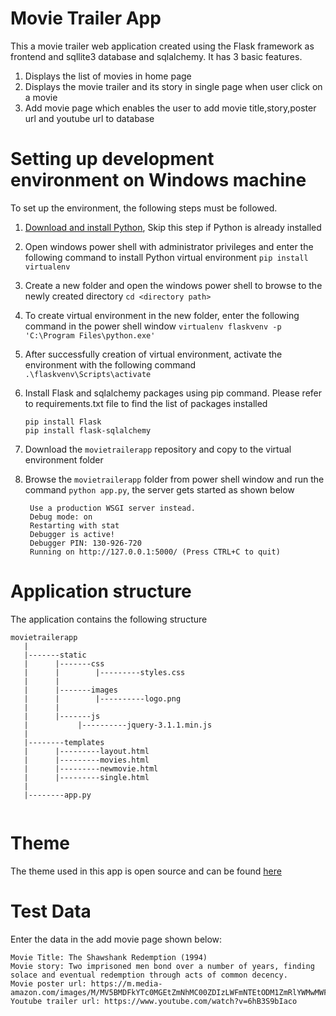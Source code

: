 # Movie Trailer App

This a movie trailer web application created using the Flask framework as frontend and sqllite3 database and sqlalchemy. It has 3 basic features.
1. Displays the list of movies in home page
2. Displays the movie trailer and its story in single page when user click on a movie
3. Add movie page which enables the user to add movie title,story,poster url and youtube url to database

# Setting up development environment on Windows machine

To set up the environment, the following steps must be followed.
1. [Download and install Python](https://www.youtube.com/watch?v=dX2-V2BocqQ), Skip this step if Python is already installed
2. Open windows power shell with administrator privileges and enter the following command to install Python virtual environment
   `pip install virtualenv`
3. Create a new folder and open the windows power shell to browse to the newly created directory `cd <directory path>`
4. To create virtual environment in the new folder, enter the following command in the power shell window
   `virtualenv flaskvenv -p 'C:\Program Files\python.exe'`
5. After successfully creation of virtual environment, activate the environment with the following command
   ` .\flaskvenv\Scripts\activate`
6. Install Flask and sqlalchemy packages using pip command. Please refer to requirements.txt file to find the list of packages installed
   ```
   pip install Flask
   pip install flask-sqlalchemy
   
   ```
7. Download the `movietrailerapp` repository and copy to the virtual environment folder
8. Browse the `movietrailerapp` folder from power shell window and run the command `python app.py`, the server gets started as shown below

   ```
    Use a production WSGI server instead.
    Debug mode: on
    Restarting with stat
    Debugger is active!
    Debugger PIN: 130-926-720
    Running on http://127.0.0.1:5000/ (Press CTRL+C to quit)
    ```
    
 # Application structure
 
 The application contains the following structure
 
 ```
 movietrailerapp
	|
	|-------static
	|	   |-------css
	|	   |	    |---------styles.css
	|	   |
	|	   |-------images
	|	   |	    |----------logo.png
	|	   |
	|	   |-------js
	|	   	    |----------jquery-3.1.1.min.js
	|
	|--------templates
	|	   |---------layout.html
	|	   |---------movies.html
	|	   |---------newmovie.html
	|	   |---------single.html
	|
	|--------app.py
  
  ```
  
  # Theme
  
  The theme used in this app is open source and can be found [here](https://www.focusoncode.com/template/movies-trailer-free-responsive-html5-template/)
  
  # Test Data
  
  Enter the data in the add movie page shown below:
  ```
  Movie Title: The Shawshank Redemption (1994)
  Movie story: Two imprisoned men bond over a number of years, finding solace and eventual redemption through acts of common decency.
  Movie poster url: https://m.media-amazon.com/images/M/MV5BMDFkYTc0MGEtZmNhMC00ZDIzLWFmNTEtODM1ZmRlYWMwMWFmXkEyXkFqcGdeQXVyMTMxODk2OTU@._V1_QL50_.jpg
 Youtube trailer url: https://www.youtube.com/watch?v=6hB3S9bIaco
 
 ```
 

 



   
   
   
   
   

